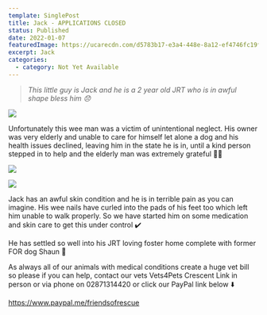 ```yaml
---
template: SinglePost
title: Jack - APPLICATIONS CLOSED
status: Published
date: 2022-01-07
featuredImage: https://ucarecdn.com/d5783b17-e3a4-448e-8a12-ef4746fc19fb/-/crop/1536x1393/0,44/-/preview/
excerpt: Jack
categories:
  - category: Not Yet Available
---
```

> *This little guy is Jack and he is a 2 year old JRT who is in awful shape bless him 😞*

![](https://ucarecdn.com/1e2878d7-82f5-4d87-ab38-f5a93ef649dd/)


Unfortunately this wee man was a victim of unintentional neglect. His owner was very elderly and unable to care for himself let alone a dog and his health issues declined, leaving him in the state he is in, until a kind person stepped in to help and the elderly man was extremely grateful 🙏🏻

![](https://ucarecdn.com/83f9f967-d630-4188-8bea-ea911aeedf5d/)

![](https://ucarecdn.com/0ca8eba5-3f33-4e80-8050-d46ffe0625de/)


Jack has an awful skin condition and he is in terrible pain as you can imagine. His wee nails have curled into the pads of his feet too which left him unable to walk properly. So we have started him on some medication and skin care to get this under control ✔️ 


He has settled so well into his JRT loving foster home complete with former FOR dog Shaun 🐶


As always all of our animals with medical conditions create a huge vet bill so please if you can help, contact our vets Vets4Pets Crescent Link in person or via phone on 02871314420 or click our PayPal link below ⬇️


<https://www.paypal.me/friendsofrescue>